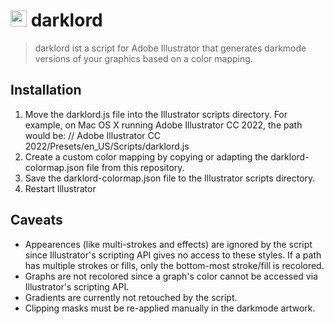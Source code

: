 # <img src="https://avatars.githubusercontent.com/u/89033420?s=200&v=4" height="26" /> darklord

> darklord ist a script for Adobe Illustrator that generates darkmode versions of your graphics based on a color mapping.

## Installation
1. Move the darklord.js file into the Illustrator scripts directory. For example, on Mac OS X running Adobe Illustrator CC 2022, the path would be: // Adobe Illustrator CC 2022/Presets/en_US/Scripts/darklord.js
2. Create a custom color mapping by copying or adapting the darklord-colormap.json file from this repository.
3. Save the darklord-colormap.json file to the Illustrator scripts directory.
4. Restart Illustrator

## Caveats
- Appearences (like multi-strokes and effects) are ignored by the script since Illustrator's scripting API gives no access to these styles. If a path has multiple strokes or fills, only the bottom-most stroke/fill is recolored.
- Graphs are not recolored since a graph's color cannot be accessed via Illustrator's scripting API.
- Gradients are currently not retouched by the script.
- Clipping masks must be re-applied manually in the darkmode artwork.
